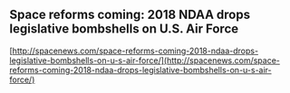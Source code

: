 ## Space reforms coming: 2018 NDAA drops legislative bombshells on U.S. Air Force
  
  [http://spacenews.com/space-reforms-coming-2018-ndaa-drops-legislative-bombshells-on-u-s-air-force/](http://spacenews.com/space-reforms-coming-2018-ndaa-drops-legislative-bombshells-on-u-s-air-force/)